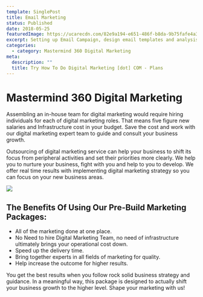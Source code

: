 ```yaml
---
template: SinglePost
title: Email Marketing
status: Published
date: 2018-05-25
featuredImage: https://ucarecdn.com/82e9a194-e651-486f-b8da-9b75fafe4a3f/
excerpt: Setting up Email Campaign, design email templates and analysis.
categories:
  - category: Mastermind 360 Digital Marketing
meta:
  description: ""
  title: Try How To Do Digital Marketing [dot] COM - Plans
---
```

# Mastermind 360 Digital Marketing

Assembling an in-house team for digital marketing would require hiring individuals for each of digital marketing roles. That means five figure new salaries and Infrastructure cost in your budget. Save the cost and work with our digital marketing expert team to guide and consult your business growth.

Outsourcing of digital marketing service can help your business to shift its focus from peripheral activities and set their priorities more clearly. We help you to nurture your business, fight with you and help to you to develop. We offer real time results with implementing digital marketing strategy so you can focus on your new business areas.

![](https://ucarecdn.com/bdd0ea83-2257-4c05-83c9-a61bc640f1bb/)

## The Benefits Of Using Our Pre-Build Marketing Packages:

* All of the marketing done at one place.
* No Need to hire Digital Marketing Team, no need of infrastructure ultimately brings your operational cost down.
* Speed up the delivery time.
* Bring together experts in all fields of marketing for quality.
* Help increase the outcome for higher results.

You get the best results when you follow rock solid business strategy and guidance. In a meaningful way, this package is designed to actually shift your business growth to the higher level. Shape your marketing with us!